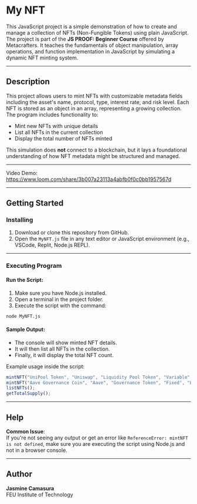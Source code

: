 # My NFT

This JavaScript project is a simple demonstration of how to create and manage a collection of NFTs (Non-Fungible Tokens) using plain JavaScript. The project is part of the **JS PROOF: Beginner Course** offered by Metacrafters. It teaches the fundamentals of object manipulation, array operations, and function implementation in JavaScript by simulating a dynamic NFT minting system.

---

## Description

This project allows users to mint NFTs with customizable metadata fields including the asset's name, protocol, type, interest rate, and risk level. Each NFT is stored as an object in an array, representing a growing collection. The program includes functionality to:

- Mint new NFTs with unique details  
- List all NFTs in the current collection  
- Display the total number of NFTs minted  

This simulation does **not** connect to a blockchain, but it lays a foundational understanding of how NFT metadata might be structured and managed.

---

Video Demo: https://www.loom.com/share/3b007a23113a4abfb0f0c0bb1957567d

---

## Getting Started

### Installing

1. Download or clone this repository from GitHub.
2. Open the `MyNFT.js` file in any text editor or JavaScript environment (e.g., VSCode, Replit, Node.js REPL).

---

### Executing Program

#### Run the Script:

1. Make sure you have Node.js installed.
2. Open a terminal in the project folder.
3. Execute the script with the command:

```bash
node MyNFT.js
```

#### Sample Output:

- The console will show minted NFT details.
- It will then list all NFTs in the collection.
- Finally, it will display the total NFT count.

Example usage inside the script:

```javascript
mintNFT("UniPool Token", "Uniswap", "Liquidity Pool Token", "Variable", "Medium");
mintNFT("Aave Governance Coin", "Aave", "Governance Token", "Fixed", "Low");
listNFTs();
getTotalSupply();
```

---

## Help

**Common Issue**:  
If you're not seeing any output or get an error like `ReferenceError: mintNFT is not defined`, make sure you are executing the script using Node.js and not in a browser console.

---

## Author

**Jasmine Camasura**  
FEU Institute of Technology  
